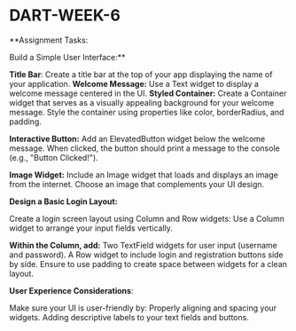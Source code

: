 # DART-WEEK-6
**Assignment Tasks:

Build a Simple User Interface:**

**Title Bar**: Create a title bar at the top of your app displaying the name of your application.
**Welcome Message:**
Use a Text widget to display a welcome message centered in the UI.
**Styled Container:**
Create a Container widget that serves as a visually appealing background for your welcome message.
Style the container using properties like color, borderRadius, and padding.

**Interactive Button:**
Add an ElevatedButton widget below the welcome message.
When clicked, the button should print a message to the console (e.g., "Button Clicked!").

**Image Widget:**
Include an Image widget that loads and displays an image from the internet. Choose an image that complements your UI design.

**Design a Basic Login Layout:**

Create a login screen layout using Column and Row widgets:
Use a Column widget to arrange your input fields vertically.

**Within the Column, add:**
Two TextField widgets for user input (username and password).
A Row widget to include login and registration buttons side by side.
Ensure to use padding to create space between widgets for a clean layout.

**User Experience Considerations**:

Make sure your UI is user-friendly by:
Properly aligning and spacing your widgets.
Adding descriptive labels to your text fields and buttons.
